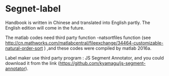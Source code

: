 # Segnet-label
Handbook is written in Chinese and translated into English partly. The English edition will come in the future.

The matlab codes need third party function -natsortfiles function (see http://cn.mathworks.com/matlabcentral/fileexchange/34464-customizable-natural-order-sort ) ,and these codes were compiled by matlab 2016a.

Label maker use third party program : JS Segment Annotator, and you could download it from the link (https://github.com/kyamagu/js-segment-annotator).
